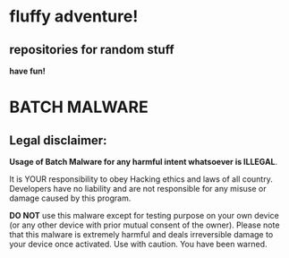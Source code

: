 # fluffy adventure!

## repositories for random stuff
**have fun!**

# BATCH MALWARE

## Legal disclaimer:
**Usage of Batch Malware for any harmful intent whatsoever is ILLEGAL**. 

It is YOUR responsibility to obey Hacking ethics and laws of all country. Developers have no liability and are not responsible for any misuse or damage caused by this program.

**DO NOT** use this malware except for testing purpose on your own device (or any other device with prior mutual consent of the owner). Please note that this malware is extremely harmful and deals irreversible damage to your device once activated. Use with caution. You have been warned.
